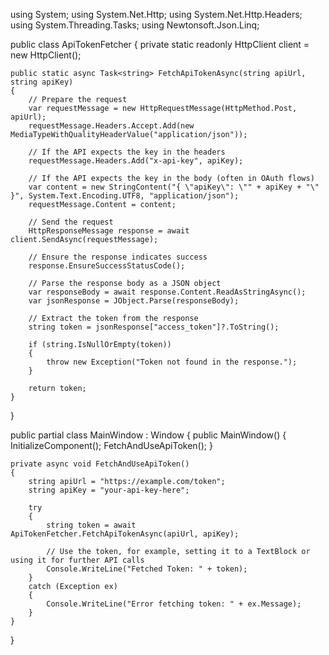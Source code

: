 using System;
using System.Net.Http;
using System.Net.Http.Headers;
using System.Threading.Tasks;
using Newtonsoft.Json.Linq;

public class ApiTokenFetcher
{
    private static readonly HttpClient client = new HttpClient();

    public static async Task<string> FetchApiTokenAsync(string apiUrl, string apiKey)
    {
        // Prepare the request
        var requestMessage = new HttpRequestMessage(HttpMethod.Post, apiUrl);
        requestMessage.Headers.Accept.Add(new MediaTypeWithQualityHeaderValue("application/json"));
        
        // If the API expects the key in the headers
        requestMessage.Headers.Add("x-api-key", apiKey);

        // If the API expects the key in the body (often in OAuth flows)
        var content = new StringContent("{ \"apiKey\": \"" + apiKey + "\" }", System.Text.Encoding.UTF8, "application/json");
        requestMessage.Content = content;

        // Send the request
        HttpResponseMessage response = await client.SendAsync(requestMessage);

        // Ensure the response indicates success
        response.EnsureSuccessStatusCode();

        // Parse the response body as a JSON object
        var responseBody = await response.Content.ReadAsStringAsync();
        var jsonResponse = JObject.Parse(responseBody);

        // Extract the token from the response
        string token = jsonResponse["access_token"]?.ToString();

        if (string.IsNullOrEmpty(token))
        {
            throw new Exception("Token not found in the response.");
        }

        return token;
    }
}



public partial class MainWindow : Window
{
    public MainWindow()
    {
        InitializeComponent();
        FetchAndUseApiToken();
    }

    private async void FetchAndUseApiToken()
    {
        string apiUrl = "https://example.com/token";
        string apiKey = "your-api-key-here";

        try
        {
            string token = await ApiTokenFetcher.FetchApiTokenAsync(apiUrl, apiKey);

            // Use the token, for example, setting it to a TextBlock or using it for further API calls
            Console.WriteLine("Fetched Token: " + token);
        }
        catch (Exception ex)
        {
            Console.WriteLine("Error fetching token: " + ex.Message);
        }
    }
}

